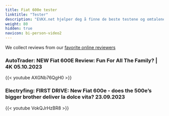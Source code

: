 ```yaml
---
title: Fiat 600e tester
linktitle: "Tester"
description: "EVKX.net hjelper deg å finne de beste testene og omtalene av denne modellen. "
weight: 80
hidden: true
navicon: bi-person-video2
---
```

We collect reviews from our [favorite online reviewers](/guides/evreviewers/)

### AutoTrader: NEW Fiat 600E Review: Fun For All The Family? | 4K 05.10.2023

{{< youtube AXGNb76QgH0 >}}

### Electryfing: FIRST DRIVE: New Fiat 600e - does the 500e’s bigger brother deliver la dolce vita? 23.09.2023

{{< youtube VokQJrHzBR8 >}}

